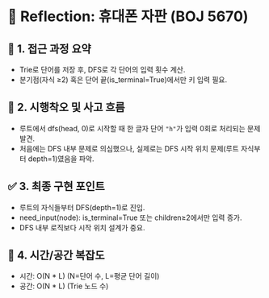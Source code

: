 # 💬 Reflection: 휴대폰 자판 (BOJ 5670)

## 🧠 1. 접근 과정 요약

- Trie로 단어를 저장 후, DFS로 각 단어의 입력 횟수 계산.
- 분기점(자식 ≥2) 혹은 단어 끝(is_terminal=True)에서만 키 입력 필요.

## 🔄 2. 시행착오 및 사고 흐름

- 루트에서 dfs(head, 0)로 시작할 때 한 글자 단어 `"h"`가 입력 0회로 처리되는 문제 발견.
- 처음에는 DFS 내부 문제로 의심했으나, 실제로는 DFS 시작 위치 문제(루트 자식부터 depth=1)였음을 파악.

## ✅ 3. 최종 구현 포인트

- 루트의 자식들부터 DFS(depth=1)로 진입.
- need_input(node): is_terminal=True 또는 children≥2에서만 입력 증가.
- DFS 내부 로직보다 시작 위치 설계가 중요.

## 🚩 4. 시간/공간 복잡도

- 시간: O(N \* L) (N=단어 수, L=평균 단어 길이)
- 공간: O(N \* L) (Trie 노드 수)

